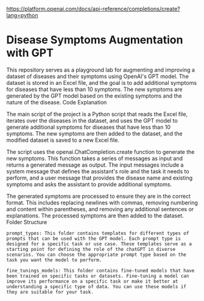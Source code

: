 https://platform.openai.com/docs/api-reference/completions/create?lang=python

<h1> Disease Symptoms Augmentation with GPT </h1>

This repository serves as a playground lab for augmenting and improving a dataset of diseases and their symptoms using OpenAI's GPT model. The dataset is stored in an Excel file, and the goal is to add additional symptoms for diseases that have less than 10 symptoms. The new symptoms are generated by the GPT model based on the existing symptoms and the nature of the disease.
Code Explanation

The main script of the project is a Python script that reads the Excel file, iterates over the diseases in the dataset, and uses the GPT model to generate additional symptoms for diseases that have less than 10 symptoms. The new symptoms are then added to the dataset, and the modified dataset is saved to a new Excel file.

The script uses the openai.ChatCompletion.create function to generate the new symptoms. This function takes a series of messages as input and returns a generated message as output. The input messages include a system message that defines the assistant's role and the task it needs to perform, and a user message that provides the disease name and existing symptoms and asks the assistant to provide additional symptoms.

The generated symptoms are processed to ensure they are in the correct format. This includes replacing newlines with commas, removing numbering and content within parentheses, and removing any additional sentences or explanations. The processed symptoms are then added to the dataset.
Folder Structure

    prompt_types: This folder contains templates for different types of prompts that can be used with the GPT model. Each prompt type is designed for a specific task or use case. These templates serve as a starting point for defining the role of the chatGPT in diverse scenarios. You can choose the appropriate prompt type based on the task you want the model to perform.

    fine_tunings_models: This folder contains fine-tuned models that have been trained on specific tasks or datasets. Fine-tuning a model can improve its performance on a specific task or make it better at understanding a specific type of data. You can use these models if they are suitable for your task.